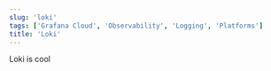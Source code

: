 ```yaml
---
slug: 'loki'
tags: ['Grafana Cloud', 'Observability', 'Logging', 'Platforms']
title: 'Loki'
---
```


Loki is cool